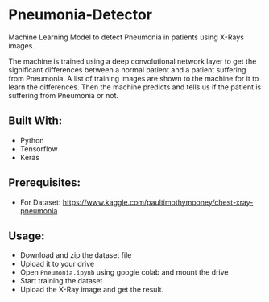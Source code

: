 # Pneumonia-Detector
Machine Learning Model to detect Pneumonia in patients using X-Rays images.

The machine is trained using a deep convolutional network layer to get the significant differences between a normal patient and a patient suffering from Pneumonia.
A list of training images are shown to the machine for it to learn the differences. Then the machine predicts and tells us if the patient is suffering from Pneumonia or not.

## Built With: ##
* Python
* Tensorflow
* Keras

## Prerequisites: ##
* For Dataset: https://www.kaggle.com/paultimothymooney/chest-xray-pneumonia

## Usage: ##
* Download and zip the dataset file
* Upload it to your drive
* Open `Pneumonia.ipynb` using google colab and mount the drive
* Start training the dataset
* Upload the X-Ray image and get the result.
